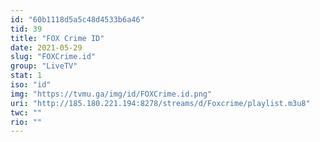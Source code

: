 ```yaml
---
id: "60b1118d5a5c48d4533b6a46"
tid: 39
title: "FOX Crime ID"
date: 2021-05-29
slug: "FOXCrime.id"
group: "LiveTV"
stat: 1
iso: "id"
img: "https://tvmu.ga/img/id/FOXCrime.id.png"
uri: "http://185.180.221.194:8278/streams/d/Foxcrime/playlist.m3u8"
twc: ""
rio: ""
---
```

